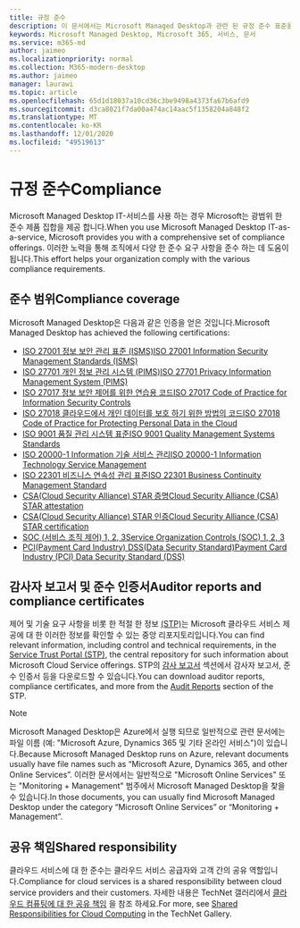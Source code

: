 ```yaml
---
title: 규정 준수
description: 이 문서에서는 Microsoft Managed Desktop과 관련 된 규정 준수 표준을 소개 합니다.
keywords: Microsoft Managed Desktop, Microsoft 365, 서비스, 문서
ms.service: m365-md
author: jaimeo
ms.localizationpriority: normal
ms.collection: M365-modern-desktop
ms.author: jaimeo
manager: laurawi
ms.topic: article
ms.openlocfilehash: 65d1d18037a10cd36c3be9498a4373fa67b6afd9
ms.sourcegitcommit: d3ca8021f7da00a474ac14aac5f1358204a848f2
ms.translationtype: MT
ms.contentlocale: ko-KR
ms.lasthandoff: 12/01/2020
ms.locfileid: "49519613"
---
```

# <a name="compliance"></a><span data-ttu-id="781e2-104">규정 준수</span><span class="sxs-lookup"><span data-stu-id="781e2-104">Compliance</span></span>

<span data-ttu-id="781e2-105">Microsoft Managed Desktop IT-서비스를 사용 하는 경우 Microsoft는 광범위 한 준수 제품 집합을 제공 합니다.</span><span class="sxs-lookup"><span data-stu-id="781e2-105">When you use Microsoft Managed Desktop IT-as-a-service, Microsoft provides you with a comprehensive set of compliance offerings.</span></span> <span data-ttu-id="781e2-106">이러한 노력을 통해 조직에서 다양 한 준수 요구 사항을 준수 하는 데 도움이 됩니다.</span><span class="sxs-lookup"><span data-stu-id="781e2-106">This effort helps your organization comply with the various compliance requirements.</span></span>

## <a name="compliance-coverage"></a><span data-ttu-id="781e2-107">준수 범위</span><span class="sxs-lookup"><span data-stu-id="781e2-107">Compliance coverage</span></span>

<span data-ttu-id="781e2-108">Microsoft Managed Desktop은 다음과 같은 인증을 얻은 것입니다.</span><span class="sxs-lookup"><span data-stu-id="781e2-108">Microsoft Managed Desktop has achieved the following certifications:</span></span>

- [<span data-ttu-id="781e2-109">ISO 27001 정보 보안 관리 표준 (ISMS)</span><span class="sxs-lookup"><span data-stu-id="781e2-109">ISO 27001 Information Security Management Standards (ISMS)</span></span>](https://docs.microsoft.com/compliance/regulatory/offering-ISO-27001)
- [<span data-ttu-id="781e2-110">ISO 27701 개인 정보 관리 시스템 (PIMS)</span><span class="sxs-lookup"><span data-stu-id="781e2-110">ISO 27701 Privacy Information Management System (PIMS)</span></span>](https://docs.microsoft.com/compliance/regulatory/offering-iso-27701)
- [<span data-ttu-id="781e2-111">ISO 27017 정보 보안 제어를 위한 연습용 코드</span><span class="sxs-lookup"><span data-stu-id="781e2-111">ISO 27017 Code of Practice for Information Security Controls</span></span>](https://docs.microsoft.com/compliance/regulatory/offering-ISO-27017)
- [<span data-ttu-id="781e2-112">ISO 27018 클라우드에서 개인 데이터를 보호 하기 위한 방법의 코드</span><span class="sxs-lookup"><span data-stu-id="781e2-112">ISO 27018 Code of Practice for Protecting Personal Data in the Cloud</span></span>](https://docs.microsoft.com/compliance/regulatory/offering-ISO-27018)
- [<span data-ttu-id="781e2-113">ISO 9001 품질 관리 시스템 표준</span><span class="sxs-lookup"><span data-stu-id="781e2-113">ISO 9001 Quality Management Systems Standards</span></span>](https://docs.microsoft.com/compliance/regulatory/offering-ISO-9001)
- [<span data-ttu-id="781e2-114">ISO 20000-1 Information 기술 서비스 관리</span><span class="sxs-lookup"><span data-stu-id="781e2-114">ISO 20000-1 Information Technology Service Management</span></span>](https://docs.microsoft.com/compliance/regulatory/offering-ISO-20000-1-2011)
- [<span data-ttu-id="781e2-115">ISO 22301 비즈니스 연속성 관리 표준</span><span class="sxs-lookup"><span data-stu-id="781e2-115">ISO 22301 Business Continuity Management Standard</span></span>](https://docs.microsoft.com/compliance/regulatory/offering-ISO-22301)
- [<span data-ttu-id="781e2-116">CSA(Cloud Security Alliance) STAR 증명</span><span class="sxs-lookup"><span data-stu-id="781e2-116">Cloud Security Alliance (CSA) STAR attestation</span></span>](https://docs.microsoft.com/compliance/regulatory/offering-CSA-STAR-Attestation)
- [<span data-ttu-id="781e2-117">CSA(Cloud Security Alliance) STAR 인증</span><span class="sxs-lookup"><span data-stu-id="781e2-117">Cloud Security Alliance (CSA) STAR certification</span></span>](https://docs.microsoft.com/compliance/regulatory/offering-CSA-Star-Certification)
- [<span data-ttu-id="781e2-118">SOC (서비스 조직 제어) 1, 2, 3</span><span class="sxs-lookup"><span data-stu-id="781e2-118">Service Organization Controls (SOC) 1, 2, 3</span></span>](https://docs.microsoft.com/compliance/regulatory/offering-SOC)
- [<span data-ttu-id="781e2-119">PCI(Payment Card Industry) DSS(Data Security Standard)</span><span class="sxs-lookup"><span data-stu-id="781e2-119">Payment Card Industry (PCI) Data Security Standard (DSS)</span></span>](https://docs.microsoft.com/compliance/regulatory/offering-PCI-DSS)

## <a name="auditor-reports-and-compliance-certificates"></a><span data-ttu-id="781e2-120">감사자 보고서 및 준수 인증서</span><span class="sxs-lookup"><span data-stu-id="781e2-120">Auditor reports and compliance certificates</span></span>

<span data-ttu-id="781e2-121">제어 및 기술 요구 사항을 비롯 한 적절 한 정보 [(STP)](https://servicetrust.microsoft.com/)는 Microsoft 클라우드 서비스 제공에 대 한 이러한 정보를 확인할 수 있는 중앙 리포지토리입니다.</span><span class="sxs-lookup"><span data-stu-id="781e2-121">You can find relevant information, including control and technical requirements, in the [Service Trust Portal (STP)](https://servicetrust.microsoft.com/), the central repository for such information about Microsoft Cloud Service offerings.</span></span> <span data-ttu-id="781e2-122">STP의 [감사 보고서](https://servicetrust.microsoft.com/ViewPage/MSComplianceGuide) 섹션에서 감사자 보고서, 준수 인증서 등을 다운로드할 수 있습니다.</span><span class="sxs-lookup"><span data-stu-id="781e2-122">You can download auditor reports, compliance certificates, and more from the [Audit Reports](https://servicetrust.microsoft.com/ViewPage/MSComplianceGuide) section of the STP.</span></span>

> [!NOTE]
> <span data-ttu-id="781e2-123">Microsoft Managed Desktop은 Azure에서 실행 되므로 일반적으로 관련 문서에는 파일 이름 (예: "Microsoft Azure, Dynamics 365 및 기타 온라인 서비스")이 있습니다.</span><span class="sxs-lookup"><span data-stu-id="781e2-123">Because Microsoft Managed Desktop runs on Azure, relevant documents usually have file names such as “Microsoft Azure, Dynamics 365, and other Online Services”.</span></span> <span data-ttu-id="781e2-124">이러한 문서에서는 일반적으로 "Microsoft Online Services" 또는 "Monitoring + Management" 범주에서 Microsoft Managed Desktop을 찾을 수 있습니다.</span><span class="sxs-lookup"><span data-stu-id="781e2-124">In those documents, you can usually find Microsoft Managed Desktop under the category “Microsoft Online Services” or “Monitoring + Management”.</span></span>

## <a name="shared-responsibility"></a><span data-ttu-id="781e2-125">공유 책임</span><span class="sxs-lookup"><span data-stu-id="781e2-125">Shared responsibility</span></span>

<span data-ttu-id="781e2-126">클라우드 서비스에 대 한 준수는 클라우드 서비스 공급자와 고객 간의 공유 역할입니다.</span><span class="sxs-lookup"><span data-stu-id="781e2-126">Compliance for cloud services is a shared responsibility between cloud service providers and their customers.</span></span> <span data-ttu-id="781e2-127">자세한 내용은 TechNet 갤러리에서 [클라우드 컴퓨팅에 대 한 공유 책임](https://gallery.technet.microsoft.com/Shared-Responsibilities-81d0ff91) 을 참조 하세요.</span><span class="sxs-lookup"><span data-stu-id="781e2-127">For more, see [Shared Responsibilities for Cloud Computing](https://gallery.technet.microsoft.com/Shared-Responsibilities-81d0ff91) in the TechNet Gallery.</span></span>
